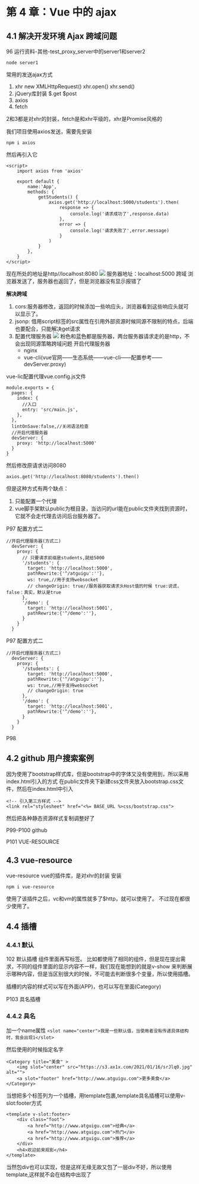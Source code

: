 # 第 4 章：Vue 中的 ajax

## 4.1 解决开发环境 Ajax 跨域问题
96
运行资料-其他-test_proxy_server中的server1和server2
```
node server1
```


常用的发送ajax方式
1. xhr new XMLHttpRequest() xhr.open() xhr.send()
2. jQuery库封装 $.get $post
3. axios
4. fetch
   
2和3都是对xhr的封装，fetch是和xhr平级的，xhr是Promise风格的

我们项目使用axios发送，需要先安装
```
npm i axios
```
然后再引入它
```
<script>
	import axios from 'axios'

	export default {
		name:'App',
		methods: {
			getStudents() {
				axios.get('http://localhost:5000/students').then(
					response => {
						console.log('请求成功了',response.data)
					},
					error => {
						console.log('请求失败了',error.message)
					}
				)
			}
		},	
	}
</script>

```

现在所处的地址是http//localhost:8080
![](img\微信截图_20221012155610.png)
服务器地址：localhost:5000 跨域
浏览器发送了，服务器也返回了，但是浏览器没有显示报错了

**解决跨域**
1. cors:服务器修改，返回的时候添加一些响应头，浏览器看到这些响应头就可以显示了。
2. jsonp: 借用script标签的src属性在引用外部资源时候同源不限制的特点，后端也要配合，只能解决get请求
3. 配置代理服务器
![](img\微信截图_20221012160156.png)
粉色和蓝色都是服务器，两台服务器请求走的是http，不会出现同源策略跨域问题
    开启代理服务器
    - nginx
    - vue-cli(vue官网——生态系统——vue-cli——配置参考——devServer.proxy)
  
vue-lic配置代理vue.config.js文件
```
module.exports = {
  pages: {
    index: {
      //入口
      entry: 'src/main.js',
    },
  },
  lintOnSave:false,//关闭语法检查
  //开启代理服务器
  devServer: {
    proxy: 'http://localhost:5000'
  }
}
```
然后修改原请求访问8080
```
axios.get('http://localhost:8080/students').then()
```
但是这种方式有两个缺点：
1. 只能配置一个代理
2. vue脚手架默认public为根目录，当访问的url能在public文件夹找到资源时，它就不会走代理去访问后台服务器了。


P97
配置方式二
```
//开启代理服务器(方式二)
  devServer: {
    proxy: {
      // 只要请求前缀是students,就给5000
      '/students': {
        target: 'http://localhost:5000',
        pathRewrite:{'^/atguigu':''},
        ws: true,//用于支持websocket
        // changeOrigin: true//服务器获取请求头Host值的时候 true:说谎，false：真实，默认是true
      },
      '/demo': {
        target: 'http://localhost:5001',
        pathRewrite:{'^/demo':''},
      }
    }
  }
```

P97
配置方式二
```
//开启代理服务器(方式二)
  devServer: {
    proxy: {
      '/students': {
        target: 'http://localhost:5000',
        pathRewrite:{'^/atguigu':''},
        ws: true,//用于支持websocket
        // changeOrigin: true
      },
      '/demo': {
        target: 'http://localhost:5001',
        pathRewrite:{'^/demo':''},
      }
    }
  }
```

P98
## 4.2 github 用户搜索案例

因为使用了bootstrap样式库，但是bootstrap中的字体又没有使用到，所以采用index.html引入的方式
在public文件夹下新建css文件夹放入bootstrap.css文件，然后在index.html中引入
```
<!-- 引入第三方样式 -->
<link rel="stylesheet" href="<%= BASE_URL %>css/bootstrap.css">
```
然后把各种静态资源样式复制调整好了

P99-P100 github

P101 VUE-RESOURCE

## 4.3 vue-resource
vue-resource vue的插件库，是对xhr的封装
安装
```
npm i vue-resource
```

使用了该插件之后，vc和vm的属性就多了$http，就可以使用了。
不过现在都很少使用了。

## 4.4 插槽

### 4.4.1 默认
102 默认插槽
组件里面再写标签。
比如都使用了相同的组件，但是现在提出需求，不同的组件里面的显示内容不一样，我们现在能想到的就是v-show 来判断展示哪种内容，但是当区别很大的时候，不可能去判断很多个变量，所以使用插槽。

插槽的内容的样式可以写在外面(APP)，也可以写在里面(Category)

P103 具名插槽
### 4.4.2 具名
加一个name属性
`<slot name="center">我是一些默认值，当使用者没有传递具体结构时，我会出现1</slot>`

然后使用的时候指定名字
```
<Category title="美食" >
    <img slot="center" src="https://s3.ax1x.com/2021/01/16/srJlq0.jpg" alt="">
    <a slot="footer" href="http://www.atguigu.com">更多美食</a>
</Category>
```


当想把多个标签列为一个插槽，用template包裹,template具名插槽可以使用v-slot:footer方式
```
<template v-slot:footer>
    <div class="foot">
        <a href="http://www.atguigu.com">经典</a>
        <a href="http://www.atguigu.com">热门</a>
        <a href="http://www.atguigu.com">推荐</a>
    </div>
    <h4>欢迎前来观影</h4>
</template>
```
当然包div也可以实现，但是这样无缘无故又包了一层div不好，所以使用template,这样就不会在结构中出现了